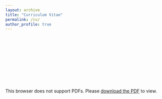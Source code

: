 ```yaml
---
layout: archive
title: "Curriculum Vitae"
permalink: /cv/
author_profile: true
---
```


<object data="../files/Houshi_He.pdf" type="application/pdf" width="700px" height="700px">
    <embed src="../files/Houshi_He.pdf">
        <p>This browser does not support PDFs. Please <a href="../files/Houshi_He.pdf">download the PDF</a> to view.</p>
    </embed>
</object>